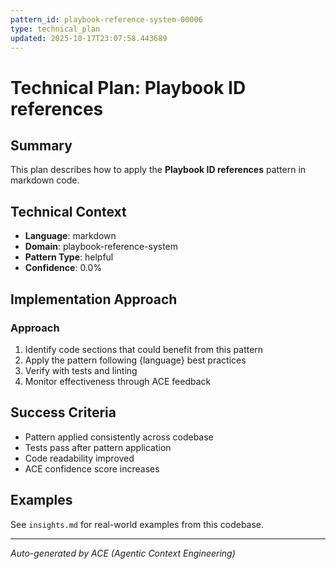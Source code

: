 ```yaml
---
pattern_id: playbook-reference-system-00006
type: technical_plan
updated: 2025-10-17T23:07:58.443689
---
```

# Technical Plan: Playbook ID references

## Summary

This plan describes how to apply the **Playbook ID references** pattern in markdown code.

## Technical Context

- **Language**: markdown
- **Domain**: playbook-reference-system
- **Pattern Type**: helpful
- **Confidence**: 0.0%

## Implementation Approach

### Approach

1. Identify code sections that could benefit from this pattern
2. Apply the pattern following {language} best practices
3. Verify with tests and linting
4. Monitor effectiveness through ACE feedback

## Success Criteria

- Pattern applied consistently across codebase
- Tests pass after pattern application
- Code readability improved
- ACE confidence score increases

## Examples

See `insights.md` for real-world examples from this codebase.

---

*Auto-generated by ACE (Agentic Context Engineering)*
